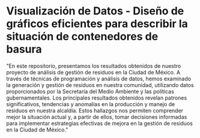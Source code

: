 # Visualización de Datos - Diseño de gráficos eficientes para describir la situación de contenedores de basura 

"En este repositorio, presentamos los resultados obtenidos de nuestro proyecto de análisis de gestión de residuos en la Ciudad de México. 
A través de técnicas de programación y análisis de datos, hemos examinado la generación y gestión de residuos en nuestra comunidad, utilizando datos proporcionados por la Secretaría del Medio Ambiente y las políticas gubernamentales. 
Los principales resultados obtenidos revelan patrones significativos, tendencias y anomalías en la producción y manejo de residuos en nuestra alcaldía. 
Estos hallazgos nos permiten comprender mejor la situación actual y, a partir de ellos, tomar decisiones informadas para implementar estrategias efectivas de mejora en la gestión de residuos en la Ciudad de México."

